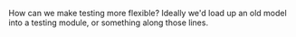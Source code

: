 How can we make testing more flexible? Ideally we'd load up an old model into a testing module, or something along those lines.
